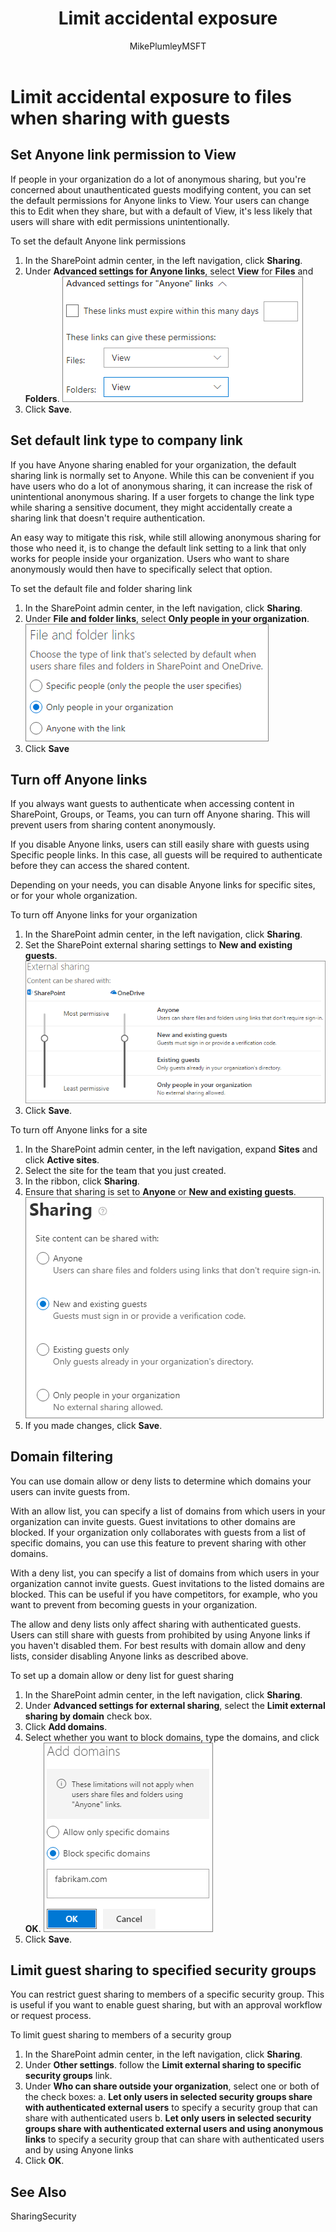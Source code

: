 ﻿---
title: "Limit accidental exposure"
ms.author: mikeplum
author: MikePlumleyMSFT
manager: pamgreen
audience: ITPro
ms.topic: article
ms.service: o365-solutions
localization_priority: Priority
description: "Learn how to limit accidental exposure of information when sharing files with guests."
---

# Limit accidental exposure to files when sharing with guests


## Set Anyone link permission to View

If people in your organization do a lot of anonymous sharing, but you're concerned about unauthenticated guests modifying content, you can set the default permissions for Anyone links to View. Your users can change this to Edit when they share, but with a default of View, it's less likely that users will share with edit permissions unintentionally.

To set the default Anyone link permissions
1. In the SharePoint admin center, in the left navigation, click **Sharing**.
2. Under **Advanced settings for Anyone links**, select **View** for **Files** and **Folders**.
   ![Screenshot of SharePoint Anyone link settings set to View](media/sharepoint-organization-anyone-link-permissions-view.png)
3. Click **Save**.


## Set default link type to company link

If you have Anyone sharing enabled for your organization, the default sharing link is normally set to Anyone. While this can be convenient if you have users who do a lot of anonymous sharing, it can increase the risk of unintentional anonymous sharing. If a user forgets to change the link type while sharing a sensitive document, they might accidentally create a sharing link that doesn't require authentication.

An easy way to mitigate this risk, while still allowing anonymous sharing for those who need it, is to change the default link setting to a link that only works for people inside your organization. Users who want to share anonymously would then have to specifically select that option.

To set the default file and folder sharing link
1. In the SharePoint admin center, in the left navigation, click **Sharing**.
2. Under **File and folder links**, select **Only people in your organization**.
   ![Screenshot of SharePoint default link type setting](media/sharepoint-default-sharing-link-company-link.png)
3. Click **Save**


## Turn off Anyone links

If you always want guests to authenticate when accessing content in SharePoint, Groups, or Teams, you can turn off Anyone sharing. This will prevent users from sharing content anonymously.

If you disable Anyone links, users can still easily share with guests using Specific people links. In this case, all guests will be required to authenticate before they can access the shared content.

Depending on your needs, you can disable Anyone links for specific sites, or for your whole organization.

To turn off Anyone links for your organization
1. In the SharePoint admin center, in the left navigation, click **Sharing**.
2. Set the SharePoint external sharing settings to **New and existing guests**.
   ![Screenshot of SharePoint site external sharing settings](media/sharepoint-organization-external-sharing-controls-new-users.png)
3. Click **Save**.

To turn off Anyone links for a site
1. In the SharePoint admin center, in the left navigation, expand **Sites** and click **Active sites**.
2. Select the site for the team that you just created.
3. In the ribbon, click **Sharing**.
4. Ensure that sharing is set to **Anyone** or **New and existing guests**.
   ![Screenshot of SharePoint site external sharing settings](media/sharepoint-site-external-sharing-settings.png)
5. If you made changes, click **Save**.

## Domain filtering

You can use domain allow or deny lists to determine which domains your users can invite guests from.

With an allow list, you can specify a list of domains from which users in your organization can invite guests. Guest invitations to other domains are blocked. If your organization only collaborates with guests from a list of specific domains, you can use this feature to prevent sharing with other domains.

With a deny list, you can specify a list of domains from which users in your organization cannot invite guests. Guest invitations to the listed domains are blocked. This can be useful if you have competitors, for example, who you want to prevent from becoming guests in your organization.

The allow and deny lists only affect sharing with authenticated guests. Users can still share with guests from prohibited by using Anyone links if you haven't disabled them. For best results with domain allow and deny lists, consider disabling Anyone links as described above.

To set up a domain allow or deny list for guest sharing
1. In the SharePoint admin center, in the left navigation, click **Sharing**.
2. Under **Advanced settings for external sharing**, select the **Limit external sharing by domain** check box.
3. Click **Add domains**.
4. Select whether you want to block domains, type the domains, and click **OK**.
   ![Screenshot of SharePoint limit external sharing by domain setting](media/sharepoint-sharing-block-domain.png)
5. Click **Save**.


## Limit guest sharing to specified security groups

You can restrict guest sharing to members of a specific security group. This is useful if you want to enable guest sharing, but with an approval workflow or request process. 

To limit guest sharing to members of a security group
1. In the SharePoint admin center, in the left navigation, click **Sharing**.
2. Under **Other settings**. follow the **Limit external sharing to specific security groups** link.
3. Under **Who can share outside your organization**, select one or both of the check boxes:
    a. **Let only users in selected security groups share with authenticated external users** to specify a security group that can share with authenticated users
    b. **Let only users in selected security groups share with authenticated external users and using anonymous links** to specify a security group that can share with authenticated users and by using Anyone links
4. Click **OK**.


## See Also

SharingSecurity